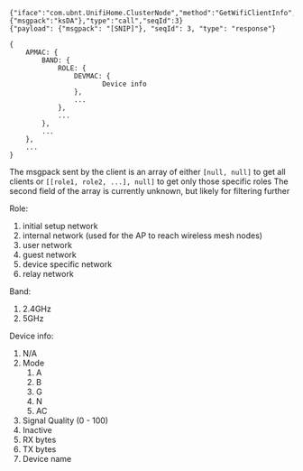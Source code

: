 ```
{"iface":"com.ubnt.UnifiHome.ClusterNode","method":"GetWifiClientInfo","payload":{"msgpack":"ksDA"},"type":"call","seqId":3}
{"payload": {"msgpack": "[SNIP]"}, "seqId": 3, "type": "response"}

{
    APMAC: {
        BAND: {
            ROLE: {
                DEVMAC: {
                       Device info
                },
                ...
            },
            ...
        },
        ...
    },
    ...
}
```

The msgpack sent by the client is an array of either `[null, null]` to get all clients
or `[[role1, role2, ...], null]` to get only those specific roles
The second field of the array is currently unknown, but likely for filtering further

Role:
1. initial setup network
2. internal network (used for the AP to reach wireless mesh nodes)
3. user network
4. guest network
5. device specific network
6. relay network

Band:
1. 2.4GHz
2. 5GHz

Device info:
1. N/A
2. Mode
    1. A
    2. B
    3. G
    4. N
    5. AC
3. Signal Quality (0 - 100)
4. Inactive
5. RX bytes
6. TX bytes
18. Device name
